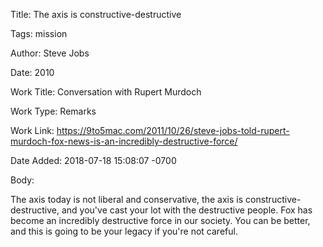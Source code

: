 Title:  The axis is constructive-destructive

Tags:   mission

Author: Steve Jobs

Date:   2010

Work Title: Conversation with Rupert Murdoch

Work Type: Remarks

Work Link: https://9to5mac.com/2011/10/26/steve-jobs-told-rupert-murdoch-fox-news-is-an-incredibly-destructive-force/

Date Added: 2018-07-18 15:08:07 -0700

Body: 

The axis today is not liberal and conservative, the axis is constructive-destructive, and you've cast your lot with the destructive people. Fox has become an incredibly destructive force in our society. You can be better, and this is going to be your legacy if you're not careful.

